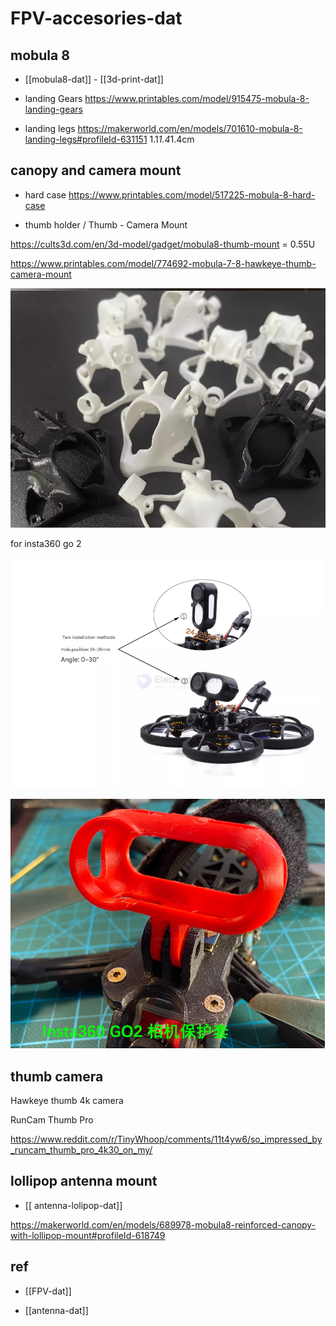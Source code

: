 
# FPV-accesories-dat


## mobula 8 

- [[mobula8-dat]] - [[3d-print-dat]]

- landing Gears
https://www.printables.com/model/915475-mobula-8-landing-gears

- landing legs 
https://makerworld.com/en/models/701610-mobula-8-landing-legs#profileId-631151
1.1*1.4*1.4cm

## canopy and camera mount 

- hard case 
https://www.printables.com/model/517225-mobula-8-hard-case

- thumb holder / Thumb - Camera Mount

https://cults3d.com/en/3d-model/gadget/mobula8-thumb-mount = 0.55U 

https://www.printables.com/model/774692-mobula-7-8-hawkeye-thumb-camera-mount

![](2025-09-12-13-16-45.png)

for insta360 go 2

![](2025-09-12-13-18-59.png)

![](2025-09-12-13-19-59.png)


## thumb camera 

Hawkeye thumb 4k camera

RunCam Thumb Pro

https://www.reddit.com/r/TinyWhoop/comments/11t4yw6/so_impressed_by_runcam_thumb_pro_4k30_on_my/

## lollipop antenna mount 

- [[ antenna-lolipop-dat]]

https://makerworld.com/en/models/689978-mobula8-reinforced-canopy-with-lollipop-mount#profileId-618749



## ref 

- [[FPV-dat]]

- [[antenna-dat]]